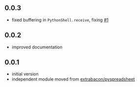 ## 0.0.3
* fixed buffering in `PythonShell.receive`, fixing [#1](https://github.com/extrabacon/python-shell/issues/1)

## 0.0.2
* improved documentation

## 0.0.1
* initial version
* independent module moved from [extrabacon/pyspreadsheet](https://github.com/extrabacon/pyspreadsheet)

